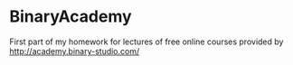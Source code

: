 # BinaryAcademy
First part of my homework for lectures of free online courses provided by http://academy.binary-studio.com/
